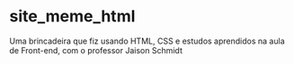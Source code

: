 # site_meme_html

 Uma brincadeira que fiz usando HTML, CSS e estudos aprendidos na aula de Front-end, com o professor Jaison Schmidt
